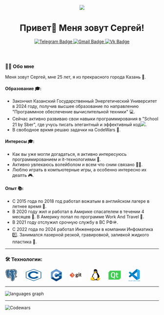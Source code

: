 <div id="header" align="center">
   <img src="https://media.giphy.com/media/Dh5q0sShxgp13DwrvG/giphy.gif" width="600"/>
</div>

<h1 align="center">Привет👋 Меня зовут Сергей!</h1>

<div id="badges" align="center">
   <a href="https://t.me/sergey_bugrov">
   <img src="https://img.shields.io/badge/Telegram-blue?style=for-the-badge&logo=Telegram&logoColor=white" alt="Telegram Badge"/>
      </a>
   <a href="mailto:yourserggic1@gmail.com">
   <img src="https://img.shields.io/badge/Email-red?style=for-the-badge&logo=Gmail&logoColor=white" alt="Gmail Badge"/>
   </a>
   <a href="https://vk.com/yoursergic">
   <img src="https://img.shields.io/badge/-Vkontakte-003f5c?style=for-the-badge&logo=Vk" alt="Vk Badge"/>
   </a>
</div>
<div align="center">

###

  <img src="https://komarev.com/ghpvc/?username=yoursergic1&style=flat-square&color=blue" alt=""/>
</div>

###

<h3 align="left">👩‍💻  Обо мне</h3>

Меня зовут Сергей, мне 25 лет, я из прекрасного города Казань 🌆.  
<h4 align="left">Образование 🎓:</h4>

- Закончил Казанский Государственный Энергетический Университет в 2024 году, получив высшее образование по направлению "Программное обеспечение вычислительной техники" 💻.
- Сейчас активно развиваю свои навыки программирования в "School 21 by Sber", где учусь писать элегантный и эффективный код<img src="https://media.giphy.com/media/WUlplcMpOCEmTGBtBW/giphy.gif" width="30">.
- В свободное вркмя решаю задачки на CodeWars 🧮.

<h4 align="left">Интересы 🎓:</h4>

- Как вы уже могли догадаться, я активно интересуюсь программированием и it-технологиями 🤖.
- Активно увлекаюсь волейболом и всем что сним связано 🏐🥇.
- Люблю играть в компьютерные игры, а особенно интересно их деалть 🎮. 

<h4 align="left">Опыт 📚:</h4>

- С 2015 года по 2018 год работал вожатым в английском лагере в летнее время 🌄.
- В 2020 году жил и работал в Амирике спасателем в течении 4 месяцев 🛟. В Америку попал по программе Work And Travel 🗽.
- В 2021 году отслужил срочную службу в ВС РФ🪖.
- С 2022 года по 2024 работал Инженером в компании Инфоматика 1️⃣. Занимался лазерной резкой, гравировкой, заливкой жидкого пластика 🚧.

---

<h3 align="left">🛠 Технологии:</h3>

<div align="left">
   <img src="https://github.com/devicons/devicon/blob/master/icons/postgresql/postgresql-original.svg" title="PSQL"  alt="PSQL" width="40" height="40"/>&nbsp;
   <img width="12" />
   <img src="https://github.com/devicons/devicon/blob/master/icons/c/c-line.svg" title="С"  alt="С" width="60" height="40"/>&nbsp;
   <img width="12" />
   <img src="https://github.com/devicons/devicon/blob/master/icons/cplusplus/cplusplus-original.svg" title="Сplusplus"  alt="Сplusplus" width="40" height="40"/>&nbsp;
   <img width="12" />
   <img src="https://github.com/devicons/devicon/blob/master/icons/git/git-original-wordmark.svg" title="git"  alt="git" width="40" height="40"/>&nbsp;
   <img width="12" />
   <img src="https://github.com/devicons/devicon/blob/master/icons/linux/linux-original.svg" title="linux"  alt="linux" width="40" height="40"/>&nbsp;
   <img width="12" />
   <img src="https://github.com/devicons/devicon/blob/master/icons/qt/qt-original.svg" title="qt"  alt="qt" width="40" height="40"/>&nbsp;
   <img width="12" />
   <img src="https://github.com/devicons/devicon/blob/master/icons/vscode/vscode-original-wordmark.svg" title="vscode"  alt="vscode" width="40" height="40"/>&nbsp;
</div>

---


<img src="https://github-readme-stats.vercel.app/api/top-langs?username=yoursergic1&locale=en&hide_title=false&layout=compact&card_width=320&langs_count=5&hide_border=false&order=2" height="250" alt="languages graph"  />


---


  ![Codewars](https://github.r2v.ch/codewars?user=YourSergic1&hide_clan=true&theme=purple_dark&top_languages=true)
